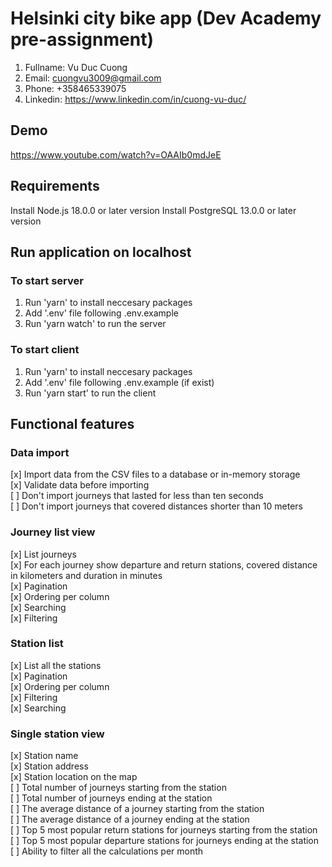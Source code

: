 # Helsinki city bike app (Dev Academy pre-assignment)

1. Fullname: Vu Duc Cuong
2. Email: cuongvu3009@gmail.com
3. Phone: +358465339075
4. Linkedin: https://www.linkedin.com/in/cuong-vu-duc/

## Demo

https://www.youtube.com/watch?v=OAAIb0mdJeE

## Requirements

Install Node.js 18.0.0 or later version
Install PostgreSQL 13.0.0 or later version

## Run application on localhost

### To start server

1. Run 'yarn' to install neccesary packages
2. Add '.env' file following .env.example
3. Run 'yarn watch' to run the server

### To start client

1. Run 'yarn' to install neccesary packages
2. Add '.env' file following .env.example (if exist)
3. Run 'yarn start' to run the client

## Functional features

### Data import

[x] Import data from the CSV files to a database or in-memory storage <br>
[x] Validate data before importing <br>
[ ] Don't import journeys that lasted for less than ten seconds <br>
[ ] Don't import journeys that covered distances shorter than 10 meters <br>

### Journey list view

[x] List journeys <br>
[x] For each journey show departure and return stations, covered distance in kilometers and duration in minutes <br>
[x] Pagination <br>
[x] Ordering per column <br>
[x] Searching <br>
[x] Filtering<br>

### Station list

[x] List all the stations<br>
[x] Pagination<br>
[x] Ordering per column<br>
[x] Filtering<br>
[x] Searching<br>

### Single station view

[x] Station name<br>
[x] Station address<br>
[x] Station location on the map<br>
[ ] Total number of journeys starting from the station<br>
[ ] Total number of journeys ending at the station<br>
[ ] The average distance of a journey starting from the station<br>
[ ] The average distance of a journey ending at the station<br>
[ ] Top 5 most popular return stations for journeys starting from the station<br>
[ ] Top 5 most popular departure stations for journeys ending at the station<br>
[ ] Ability to filter all the calculations per month<br>


